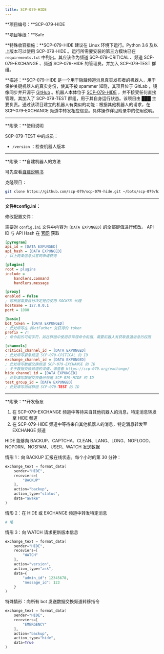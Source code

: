 ```yaml
---
title: SCP-079-HIDE
---
```


<link rel="stylesheet" href="/css/chinese.css">

**项目编号：**SCP-079-HIDE

**项目等级：**Safe

**特殊收容措施：**SCP-079-HIDE 建议在 Linux 环境下运行。Python 3.6 及以上版本可以使用 SCP-079-HIDE 。运行所需要安装的第三方模块已在 `requirements.txt` 中列出。其应该作为频道 SCP-079-CRITICAL 、频道 SCP-079-EXCHANGE 、频道 SCP-079-HIDE 的管理员，并加入 SCP-079-TEST 群组。

**描述：**SCP-079-HIDE 是一个用于隐藏频道消息真实发布者的机器人，用于保护关键机器人的真实身份，使其不被 spammer 知晓，其项目位于 GitLab ，镜像同步并开源于 <a href="https://github.com/scp-079/scp-079-hide" target="_blank">GitHub</a> 。机器人本体位于 <a href="https://t.me/SCP_079_HIDE_BOT" class="079" target="_blank">SCP-079-HIDE</a> ，并不接受任何直接管理。其加入了 SCP-079-TEST 群组，用于其自身运行状态。该项目由 ███ 主要负责。通过该项目建立的机器人有类似的功能：根据其他机器人的请求，在 SCP-079-EXCHANGE 频道中转发相应信息。具体操作详见附录中的使用说明。

---

**附录：**使用说明

SCP-079-TEST 中的成员：

- `/version` ：检查机器人版本

---

**附录：**自建机器人的方法

可先查看<a href="/how/">自建说明书</a>

克隆项目：

```bash
git clone https://github.com/scp-079/scp-079-hide.git ~/bots/scp-079/hide
```

---

**文件#config.ini：**

修改配置文件：

需要对 `config.ini` 文件中内容为 `[DATA EXPUNGED]` 的全部键值进行修改。 API ID 与 API Hash 在 <a href="https://my.telegram.org" target="_blank">官网</a> 获取

```ini
[pyrogram]
api_id = [DATA EXPUNGED]
api_hash = [DATA EXPUNGED]
; 以上两条信息从官网申请获得

[plugins]
root = plugins
include =
    handlers.command
    handlers.message

[proxy]
enabled = False
; 可根据需要自行决定是否使用 SOCKS5 代理
hostname = 127.0.0.1
port = 1080

[basic]
bot_token = [DATA EXPUNGED]
; 此处填写在 @BotFather 处获得的 token
prefix = /!
; 命令前的可用字符，如在群组中使用非常规命令前缀，需要机器人有获取普通消息的权限

[channels]
critical_channel_id = [DATA EXPUNGED]
; 此处填写紧急频道 SCP-079-CRITICAL 的 ID
exchange_channel_id = [DATA EXPUNGED]
; 此处填写数据交换频道 SCP-079-EXCHANGE 的 ID
; 关于数据交换频道的详情，请查看 https://scp-079.org/exchange/
hide_channel_id = [DATA EXPUNGED]
; 此处填写数据交换备份频道 SCP-079-HIDE 的 ID
test_group_id = [DATA EXPUNGED]
; 此处填写测试群组 SCP-079-TEST 的 ID
```

---

**附录：**开发备忘

1. 在 SCP-079-EXCHANGE 频道中等待来自其他机器人的消息，特定消息转发至 HIDE 频道
2. 在 SCP-079-HIDE 频道中等待来自其他机器人的消息，特定消息转发至 EXCHANGE 频道

HIDE 能够向 BACKUP、CAPTCHA、CLEAN、LANG、LONG、NOFLOOD、NOPORN、NOSPAM、USER、WATCH 发送数据

情形 1：向 BACKUP 汇报在线状态。每个小时的第 30 分钟：

```python
exchange_text = format_data(
    sender="HIDE",
    receviers=[
        "BACKUP"
    ],
    action="backup",
    action_type="status",
    data="awake"
)
```

情形 2：在 HIDE 或 EXCHANGE 频道中转发特定消息

```python
# 略
```

情形 3：向 WATCH 请求更新版本信息

```python
exchange_text = format_data(
    sender="HIDE",
    receviers=[
        "WATCH"
    ],
    action="version",
    action_type="ask",
    data={
        "admin_id": 12345678,
        "message_id": 123
    }
)
```

特殊情形：向所有 bot 发送数据交换频道转移指令

```python
exchange_text = format_data(
    sender="HIDE",
    receviers=[
        "EMERGENCY"
    ],
    action="backup",
    action_type="hide",
    data=True
)
```

<audio src="/audio/door/dooropenpage.ogg" autoplay></audio>
<audio id="dooropen079" src="/audio/door/dooropen079.ogg"/>
